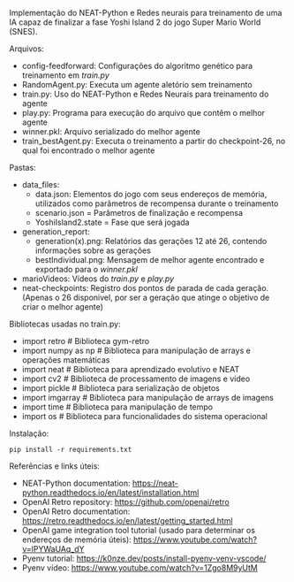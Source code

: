 Implementação do NEAT-Python e Redes neurais para treinamento de uma IA capaz de finalizar a fase Yoshi Island 2 do jogo Super Mario World (SNES).

Arquivos:
  - config-feedforward: Configurações do algoritmo genético para treinamento em *train.py*
  - RandomAgent.py: Executa um agente aletório sem treinamento
  - train.py: Uso do NEAT-Python e Redes Neurais para treinamento do agente
  - play.py: Programa para execução do arquivo que contêm o melhor agente
  - winner.pkl: Arquivo serializado do melhor agente
  - train_bestAgent.py: Executa o treinamento a partir do checkpoint-26, no qual foi encontrado o melhor agente

Pastas:
  - data_files:
    - data.json: Elementos do jogo com seus endereços de memória, utilizados como parâmetros de recompensa durante o treinamento
    - scenario.json = Parâmetros de finalização e recompensa
    - YoshiIsland2.state = Fase que será jogada
  - generation_report:
    - generation(x).png: Relatórios das gerações 12 até 26, contendo informações sobre as gerações
    - bestIndividual.png: Mensagem de melhor agente encontrado e exportado para o *winner.pkl*
  - marioVideos: Vídeos do *train.py* e *play.py*
  - neat-checkpoints: Registro dos pontos de parada de cada geração. (Apenas o 26 disponivel, por ser a geração que atinge o objetivo de criar o melhor agente)

Bibliotecas usadas no train.py:
  - import retro  # Biblioteca gym-retro
  - import numpy as np  # Biblioteca para manipulação de arrays e operações matemáticas
  - import neat  # Biblioteca para aprendizado evolutivo e NEAT
  - import cv2  # Biblioteca de processamento de imagens e vídeo
  - import pickle  # Biblioteca para serialização de objetos
  - import imgarray  # Biblioteca para manipulação de arrays de imagens
  - import time  # Biblioteca para manipulação de tempo
  - import os # Biblioteca para funcionalidades do sistema operacional
    
Instalação:

```
pip install -r requirements.txt
```

    
Referências e links úteis:
  - NEAT-Python documentation: https://neat-python.readthedocs.io/en/latest/installation.html
  - OpenAI Retro repository: https://github.com/openai/retro
  - OpenAI Retro documentation: https://retro.readthedocs.io/en/latest/getting_started.html
  - OpenAI game integration tool tutorial (usado para determinar os endereços de memória úteis): https://www.youtube.com/watch?v=lPYWaUAq_dY
  - Pyenv tutorial: https://k0nze.dev/posts/install-pyenv-venv-vscode/
  - Pyenv vídeo: https://www.youtube.com/watch?v=1Zgo8M9yUtM
